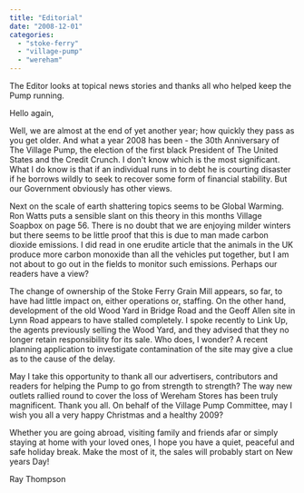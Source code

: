 ```yaml
---
title: "Editorial"
date: "2008-12-01"
categories: 
  - "stoke-ferry"
  - "village-pump"
  - "wereham"
---
```


The Editor looks at topical news stories and thanks all who helped keep the Pump running.

Hello again,

Well, we are almost at the end of yet another year; how quickly they pass as you get older. And what a year 2008 has been - the 30th Anniversary of The Village Pump, the election of the first black President of The United States and the Credit Crunch. I don't know which is the most significant. What I do know is that if an individual runs in to debt he is courting disaster if he borrows wildly to seek to recover some form of financial stability. But our Government obviously has other views.

Next on the scale of earth shattering topics seems to be Global Warming. Ron Watts puts a sensible slant on this theory in this months Village Soapbox on page 56. There is no doubt that we are enjoying milder winters but there seems to be little proof that this is due to man made carbon dioxide emissions. I did read in one erudite article that the animals in the UK produce more carbon monoxide than all the vehicles put together, but I am not about to go out in the fields to monitor such emissions. Perhaps our readers have a view?

The change of ownership of the Stoke Ferry Grain Mill appears, so far, to have had little impact on, either operations or, staffing. On the other hand, development of the old Wood Yard in Bridge Road and the Geoff Allen site in Lynn Road appears to have stalled completely. I spoke recently to Link Up, the agents previously selling the Wood Yard, and they advised that they no longer retain responsibility for its sale. Who does, I wonder? A recent planning application to investigate contamination of the site may give a clue as to the cause of the delay.

May I take this opportunity to thank all our advertisers, contributors and readers for helping the Pump to go from strength to strength? The way new outlets rallied round to cover the loss of Wereham Stores has been truly magnificent. Thank you all. On behalf of the Village Pump Committee, may I wish you all a very happy Christmas and a healthy 2009?

Whether you are going abroad, visiting family and friends afar or simply staying at home with your loved ones, I hope you have a quiet, peaceful and safe holiday break. Make the most of it, the sales will probably start on New years Day!

Ray Thompson
